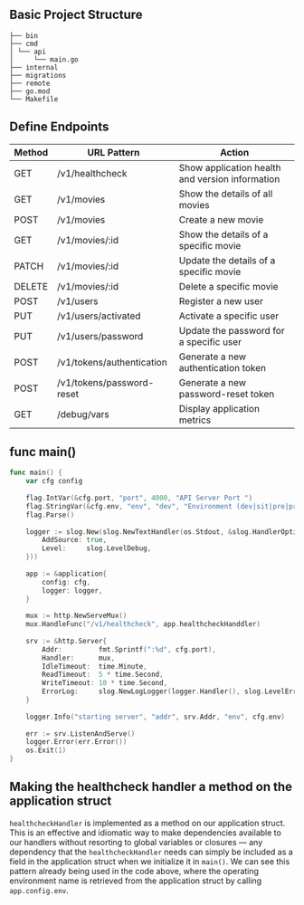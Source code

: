 ## Basic Project Structure
```
├── bin
├── cmd
│ └── api
│     └── main.go
├── internal
├── migrations
├── remote
├── go.mod
└── Makefile
```

## Define Endpoints

<table>
<thead>
<tr>
<th>Method</th>
<th>URL Pattern</th>
<th>Action</th>
</tr>
</thead>

<tbody>
<tr>
<td>GET</td>
<td>/v1/healthcheck</td>
<td>Show application health and version information</td>
</tr>

<tr>
<td>GET</td>
<td>/v1/movies</td>
<td>Show the details of all movies</td>
</tr>

<tr>
<td>POST</td>
<td>/v1/movies</td>
<td>Create a new movie</td>
</tr>

<tr>
<td>GET</td>
<td>/v1/movies/:id</td>
<td>Show the details of a specific movie</td>
</tr>

<tr>
<td>PATCH</td>
<td>/v1/movies/:id</td>
<td>Update the details of a specific movie</td>
</tr>

<tr>
<td>DELETE</td>
<td>/v1/movies/:id</td>
<td>Delete a specific movie</td>
</tr>

<tr>
<td>POST</td>
<td>/v1/users</td>
<td>Register a new user</td>
</tr>

<tr>
<td>PUT</td>
<td>/v1/users/activated</td>
<td>Activate a specific user</td>
</tr>

<tr>
<td>PUT</td>
<td>/v1/users/password</td>
<td>Update the password for a specific user</td>
</tr>

<tr>
<td>POST</td>
<td>/v1/tokens/authentication</td>
<td>Generate a new authentication token</td>
</tr>

<tr>
<td>POST</td>
<td>/v1/tokens/password-reset</td>
<td>Generate a new password-reset token</td>
</tr>

<tr>
<td>GET</td>
<td>/debug/vars</td>
<td>Display application metrics</td>
</tr>
</tbody>
</table>

## func main()

``` go
func main() {
    var cfg config
    
    flag.IntVar(&cfg.port, "port", 4000, "API Server Port ")
    flag.StringVar(&cfg.env, "env", "dev", "Environment (dev|sit|pre|prd)")
    flag.Parse()
    
    logger := slog.New(slog.NewTextHandler(os.Stdout, &slog.HandlerOptions{
        AddSource: true,
        Level:     slog.LevelDebug,
    }))
    
    app := &application{
        config: cfg,
        logger: logger,
    }
    
    mux := http.NewServeMux()
    mux.HandleFunc("/v1/healthcheck", app.healthcheckHanddler)
    
    srv := &http.Server{
        Addr:         fmt.Sprintf(":%d", cfg.port),
        Handler:      mux,
        IdleTimeout:  time.Minute,
        ReadTimeout:  5 * time.Second,
        WriteTimeout: 10 * time.Second,
        ErrorLog:     slog.NewLogLogger(logger.Handler(), slog.LevelError),
    }
    
    logger.Info("starting server", "addr", srv.Addr, "env", cfg.env)
    
    err := srv.ListenAndServe()
    logger.Error(err.Error())
    os.Exit(1)
}
```

## Making the healthcheck handler a method on the application struct

`healthcheckHandler` is implemented as a method on our application struct.
This is an effective and idiomatic way to make dependencies available to our handlers without resorting to global variables or closures — any dependency that the `healthcheckHandler` needs can simply be included as a field in the application struct when we initialize it in `main()`.
We can see this pattern already being used in the code above, where the operating environment name is retrieved from the application struct by calling `app.config.env`.

